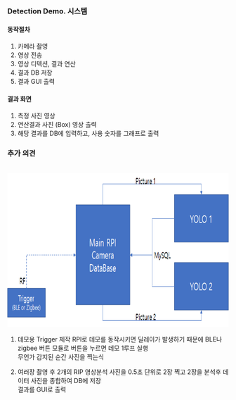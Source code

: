 ### Detection Demo. 시스템
#### 동작절차
1. 카메라 촬영
2. 영상 전송
3. 영상 디텍션, 결과 연산
4. 결과 DB 저장
5. 결과 GUI 출력

#### 결과 화면
1. 측정 사진 영상
2. 연산결과 사진 (Box) 영상 출력
4. 해당 결과를 DB에 입력하고, 사용 숫자를 그래프로 출력

### 추가 의견

&nbsp; <img width="" height="350" src="./images/Demo.png"></img><br>

1. 데모용 Trigger 제작
RPI로 데모를 동작시키면 딜레이가 발생하기 때문에 BLE나 zigbee 버튼 모듈로 버튼을 누르면 데모 1루프 실행<br>
무언가 감지된 순간 사진을 찍는식 <br>

2. 여러장 촬영 후  2개의 RIP 영상분석
사진을 0.5초 단위로 2장 찍고 2장을 분석후 데이터 사진을 종합하여 DB에 저장<br>
결과를 GUI로 출력<br>
